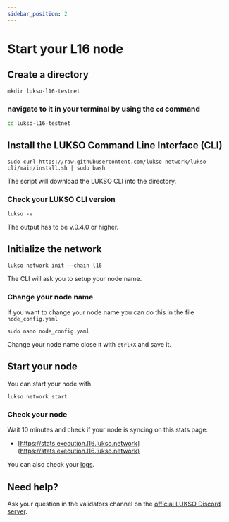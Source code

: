 ```yaml
---
sidebar_position: 2
---
```


# Start your L16 node

## Create a directory

 ```
 mkdir lukso-l16-testnet 
 ```
 ### navigate to it in your terminal by using the `cd` command
 ```bash
 cd lukso-l16-testnet
 ```

 ## Install the LUKSO Command Line Interface (CLI)
 ```
 sudo curl https://raw.githubusercontent.com/lukso-network/lukso-cli/main/install.sh | sudo bash
 ```

 The script will download the LUKSO CLI into the directory.

 ### Check your LUKSO CLI version

 ```
 lukso -v
 ```

 The output has to be v.0.4.0 or higher.

 ## Initialize the network

 ```
 lukso network init --chain l16
 ```

 The CLI will ask you to setup your node name.

 ### Change your node name

 If you want to change your node name you can do this in the file `node_config.yaml`

 ```
 sudo nano node_config.yaml
 ```

 Change your node name close it with `ctrl+X` and save it.

 ## Start your node

 You can start your node with

 ```
 lukso network start
 ```

 ### Check your node

 Wait 10 minutes and check if your node is syncing on this stats page:

 - [https://stats.execution.l16.lukso.network](https://stats.execution.l16.lukso.network)

 You can also check your [logs](./l16-logs.md).

 ## Need help?

 Ask your question in the validators channel on the [official LUKSO Discord server](https://discord.gg/u7cmyUyw8F).
